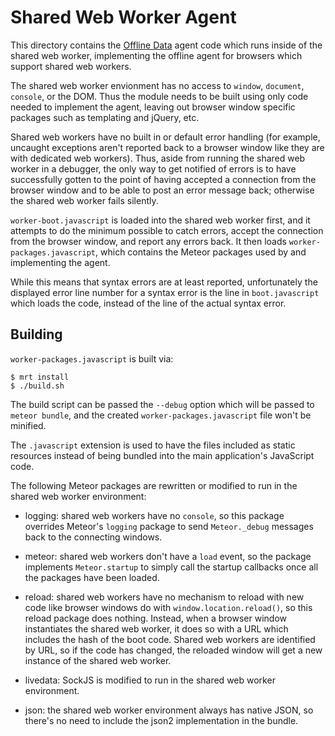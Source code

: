 # Shared Web Worker Agent

This directory contains the
[Offline Data](https://github.com/awwx/meteor-offline-data#readme)
agent code which runs inside of the shared web
worker, implementing the offline agent for browsers which support
shared web workers.

The shared web worker envionment has no access to `window`,
`document`, `console`, or the DOM.  Thus the module needs to be built
using only code needed to implement the agent, leaving out browser
window specific packages such as templating and jQuery, etc.

Shared web workers have no built in or default error handling (for
example, uncaught exceptions aren't reported back to a browser window
like they are with dedicated web workers).  Thus, aside from running
the shared web worker in a debugger, the only way to get notified of
errors is to have successfully gotten to the point of having accepted
a connection from the browser window and to be able to post an error
message back; otherwise the shared web worker fails silently.

`worker-boot.javascript` is loaded into the shared web worker first,
and it attempts to do the minimum possible to catch errors, accept the
connection from the browser window, and report any errors back.  It
then loads `worker-packages.javascript`, which contains the Meteor
packages used by and implementing the agent.

While this means that syntax errors are at least reported,
unfortunately the displayed error line number for a syntax error is
the line in `boot.javascript` which loads the code, instead of the
line of the actual syntax error.


## Building

`worker-packages.javascript` is built via:

```
$ mrt install
$ ./build.sh
```

The build script can be passed the `--debug` option which will be
passed to `meteor bundle`, and the created
`worker-packages.javascript` file won't be minified.

The `.javascript` extension is used to have the files included as
static resources instead of being bundled into the main application's
JavaScript code.

The following Meteor packages are rewritten or modified to run in the
shared web worker environment:

* logging: shared web workers have no `console`, so this package
  overrides Meteor's `logging` package to send `Meteor._debug`
  messages back to the connecting windows.

* meteor: shared web workers don't have a `load` event, so the
  package implements `Meteor.startup` to simply call the startup
  callbacks once all the packages have been loaded.

* reload: shared web workers have no mechanism to reload with new code
  like browser windows do with `window.location.reload()`, so this
  reload package does nothing.  Instead, when a browser window
  instantiates the shared web worker, it does so with a URL which
  includes the hash of the boot code.  Shared web workers are
  identified by URL, so if the code has changed, the reloaded window
  will get a new instance of the shared web worker.

* livedata: SockJS is modified to run in the shared web worker
  environment.

* json: the shared web worker environment always has native JSON, so
  there's no need to include the json2 implementation in the bundle.
